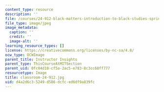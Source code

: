 ```yaml
---
content_type: resource
description: ''
file: /courses/24-912-black-matters-introduction-to-black-studies-spring-2017/d4a2d6c35249d586dcfced6df9a839fc_classroom-24-912.jpg
file_type: image/jpeg
image_metadata:
  caption: ''
  credit: ''
  image-alt: ''
learning_resource_types: []
license: https://creativecommons.org/licenses/by-nc-sa/4.0/
ocw_type: OCWImage
parent_title: Instructor Insights
parent_type: ThisCourseAtMITSection
parent_uid: 0fc04d10-cf5a-2ac5-e783-8c3cc68ff777
resourcetype: Image
title: classroom-24-912.jpg
uid: d4a2d6c3-5249-d586-dcfc-ed6df9a839fc
---
```

